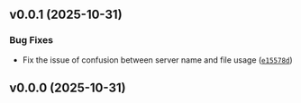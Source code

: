 <!-- version list -->

## v0.0.1 (2025-10-31)

### Bug Fixes

- Fix the issue of confusion between server name and file usage
  ([`e15578d`](https://github.com/tropical-algae/MCArchive-backend/commit/e15578d6e950cf1d2249725ef4e94852bfa96f46))


## v0.0.0 (2025-10-31)
